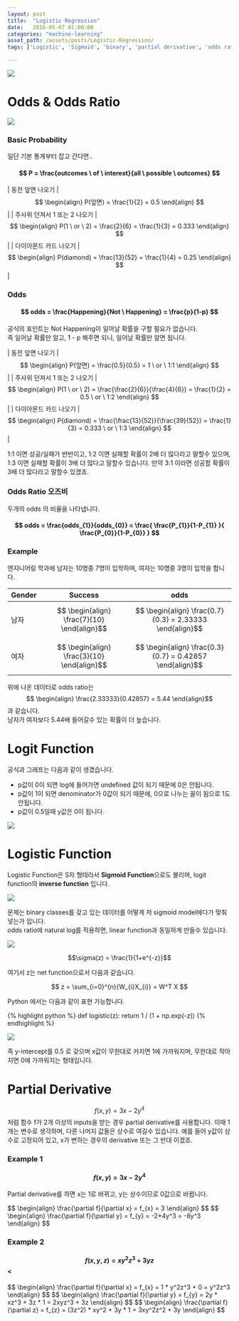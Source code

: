 ```yaml
---
layout: post
title:  "Logistic Regression"
date:   2016-05-07 01:00:00
categories: "machine-learning"
asset_path: /assets/posts/Logistic-Regression/
tags: ['Logistic', 'Sigmoid', 'binary', 'partial derivative', 'odds ratio']

---
```


<div>
    <img src="{{ page.asset_path }}study.jpg" class="img-responsive img-rounded">
</div>


# Odds & Odds Ratio

<img src="{{ page.asset_path }}odds.jpg" class="img-responsive img-rounded">

### Basic Probability

일단 기본 통계부터 잡고 간다면.. 

####  $$ P = \frac{outcomes \ of \ interest}{all \ possible \ outcomes}  $$

| 동전 앞면 나오기 | $$ \begin{align}  P(앞면) = \frac{1}{2} = 0.5 \end{align} $$ |
| 주사위 던져서 1 또는 2 나오기 |  $$ \begin{align}  P(1 \ or \ 2) = \frac{2}{6} = \frac{1}{3}  = 0.333 \end{align} $$ |
| 다이아몬드 카드 나오기 | $$ \begin{align}  P(diamond) = \frac{13}{52} = \frac{1}{4}  = 0.25 \end{align} $$ |

### Odds 


#### $$ odds = \frac{Happening}{Not \ Happening}  = \frac{p}{1-p} $$

공식의 포인트는 Not Happening이 일어날 확률을 구할 필요가 없습니다.<br>
즉 일어날 확률만 알고, 1 - p 해주면 되니, 일어날 확률만 알면 됩니다.

| 동전 앞면 나오기 | $$ \begin{align}  P(앞면) = \frac{0.5}{0.5} = 1 \ or \ 1:1 \end{align} $$ |
| 주사위 던져서 1 또는 2 나오기 |  $$ \begin{align}  P(1 \ or \ 2) = \frac{\frac{2}{6}}{\frac{4}{6}} = \frac{1}{2} = 0.5 \ or \ 1:2 \end{align} $$ |
| 다이아몬드 카드 나오기 | $$ \begin{align}  P(diamond) = \frac{\frac{13}{52}}{\frac{39}{52}} = \frac{1}{3}  = 0.333 \ or \ 1:3 \end{align} $$ |

1:1 이면 성공/실패가 반반이고, 1:2 이면 실패할 확률이 2배 더 많다라고 말할수 있으며, 
1:3 이면 실패할 확률이 3배 더 많다고 말할수 있습니다. 만약 3:1 이라면 성공할 확률이 3배 더 많다라고 말할수 있겠죠. 


### Odds Ratio 오즈비

두개의 odds 의 비율을 나타냅니다.

#### $$ odds = \frac{odds_{1}}{odds_{0}}  = \frac{ \frac{P_{1}}{1-P_{1}} }{ \frac{P_{0}}{1-P_{0}} } $$

### Example

엔지니어링 학과에 남자는 10명중 7명이 입학하며, 여자는 10명중 3명이 입학을 합니다.

| Gender | Success | odds |
| ------ | ------- | ---- |
| 남자 | $$ \begin{align} \frac{7}{10} \end{align}$$ | $$ \begin{align} \frac{0.7}{0.3} = 2.33333 \end{align}$$ | 
| 여자 | $$ \begin{align} \frac{3}{10} \end{align}$$ | $$ \begin{align} \frac{0.3}{0.7} = 0.42857 \end{align}$$ |

위에 나온 데이터로 odds ratio는 $$ \begin{align} \frac{2.33333}{0.42857} = 5.44 \end{align}$$ 과 같습니다.<br>
남자가 여자보다 5.44배 들어갈수 있는 확률이 더 높습니다.


# Logit Function

공식과 그래프는 다음과 같이 생겼습니다.

* p값이 0이 되면 log에 들어가면 undefined 값이 되기 때문에 0은 안됩니다.<br>
* p값이 1이 되면 denominator가 0값이 되기 때문에, 0으로 나누는 꼴이 됨으로 1도 안됩니다.
* p값이 0.5일때 y값은 0이 됩니다.

<img src="{{ page.asset_path }}logit.png" class="img-responsive img-rounded">



# Logistic Function

Logistic Function은 S자 형태라서 **Sigmoid Function**으로도 불리며, logit function의 **inverse function** 입니다.

<img src="{{ page.asset_path }}logistic.png" class="img-responsive img-rounded">

문제는 binary classes를 갖고 있는 데이터를 어떻게 저 sigmoid model에다가 맞춰 넣는가 입니다.<br>
odds ratio에 natural log를 적용하면, linear function과 동일하게 만들수 있습니다.

<img src="{{ page.asset_path }}estimated_regression.png" class="img-responsive img-rounded">


$$\sigma(z) = \frac{1}{1+e^{-z}}$$

여기서 z는 net function으로서 다음과 같습니다. 

$$ z = \sum_{i=0}^{n}{W_{i}X_{i}} = W^T  X $$

Python 에서는 다음과 같이 표현 가능합니다.

{% highlight python %}
def logistic(z): 
    return 1 / (1 + np.exp(-z))
{% endhighlight %}

<img src="{{ page.asset_path }}sigmoid.png" class="img-responsive img-rounded">

즉 y-intercept를 0.5 로 갖으며 x값이 무한대로 커지면 1에 가까워지며, 무한대로 작아지면 0에 가까워지는 형태입니다.



# Partial Derivative

$$ f(x,y) = 3x - 2y^4 $$ 처럼 함수 f가 2개 이상의 inputs을 받는 경우 partial derivative를 사용합니다.
이때 1개는 변수로 생각하며, 다른 나머지 값들은 상수로 여길수 있습니다.
예를 들어 y값이 상수로 고정되어 있고, x가 변하는 경우의 derivative 또는 그 반대 이겠죠.

### Example 1

####  $$ f(x, y) = 3x - 2y^4 $$

Partial derivative를 하면 x는 1로 바뀌고, y는 상수이므로 0값으로 바뀝니다.

<span>
$$ \begin{align} 
\frac{\partial f}{\partial x} = f_{x} = 3
\end{align} $$
</span> 


<span>
$$ \begin{align} 
\frac{\partial f}{\partial y} = f_{y} = -2*4y^3 = -8y^3
\end{align} $$
</span>

### Example 2

####  $$ f(x, y, z) = xy^2z^3 + 3yz $$<


<span>
$$ \begin{align} 
\frac{\partial f}{\partial x} = f_{x} = 1 * y^2z^3 + 0 = y^2z^3 
\end{align} $$
</span>

<span>
$$ \begin{align} 
\frac{\partial f}{\partial y} = f_{y} = 2y * xz^3 + 3z * 1 = 2xyz^3 + 3z
\end{align} $$
</span>

<span>
$$ \begin{align} 
\frac{\partial f}{\partial z} = f_{z} = (3z^2) * xy^2 + 3y * 1 = 3xy^2z^2 + 3y
\end{align} $$
</span>

[MNIST Website]: http://yann.lecun.com/exdb/mnist/